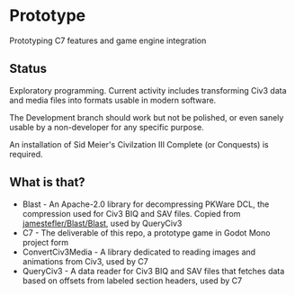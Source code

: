 # Prototype
Prototyping C7 features and game engine integration

## Status

Exploratory programming. Current activity includes transforming Civ3 data and media files into formats usable in modern software.

The Development branch should work but not be polished, or even sanely usable by a non-developer for any specific purpose.

An installation of Sid Meier's Civilzation III Complete (or Conquests) is required.

## What is that?

- Blast - An Apache-2.0 library for decompressing PKWare DCL, the compression used for Civ3 BIQ and SAV files. Copied from [jamestefler/Blast/Blast](https://github.com/jamestelfer/Blast/tree/3f8c7919c0444c75121f7371c812ec5c2bb9905b/Blast), used by QueryCiv3
- C7 - The deliverable of this repo, a prototype game in Godot Mono project form
- ConvertCiv3Media - A library dedicated to reading images and animations from Civ3, used by C7
- QueryCiv3 - A data reader for Civ3 BIQ and SAV files that fetches data based on offsets from labeled section headers, used by C7
